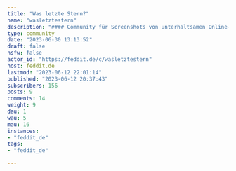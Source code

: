 ```yaml
---
title: "Was letzte Stern?" 
name: "wasletztestern"
description: "#### Community für Screenshots von unterhaltsamen Online-Bewertungen---* Bitte macht in euren Einreichungen **alle Informationen**, die Rückschlüsse auf die Offline-Identität von Bewertungsverfasser*innen oder bewerteten Personen ermöglichen, unkenntlich, u.a.  * Klarnamen  * Adressen* Posts in deutscher und englischer Sprache sind erlaubt, für englische existiert aber auch  [!lemmyreview@lemmy.world](/c/lemmyreview@lemmy.world)---Community-Icon: [Fabián Alexis](https://github.com/fabianalexisinostroza) [Antu rating](https://commons.wikimedia.org/wiki/File:Antu_rating.svg), [CC-BY-SA 3.0](https://creativecommons.org/licenses/by-sa/3.0/legalcode) "
type: community
date: "2023-06-30 13:13:52"
draft: false
nsfw: false
actor_id: "https://feddit.de/c/wasletztestern"
host: feddit.de
lastmod: "2023-06-12 22:01:14"
published: "2023-06-12 20:37:43"
subscribers: 156
posts: 9
comments: 14
weight: 9
dau: 1
wau: 5
mau: 16
instances:
- "feddit_de"
tags: 
- "feddit_de"

---
```

